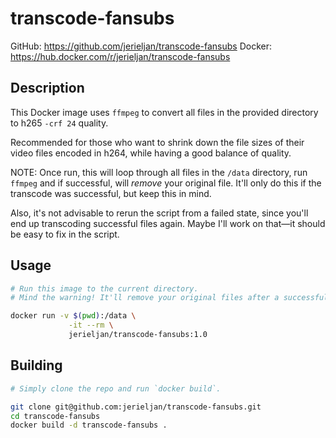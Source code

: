 # transcode-fansubs

GitHub: https://github.com/jerieljan/transcode-fansubs
Docker: https://hub.docker.com/r/jerieljan/transcode-fansubs

## Description

This Docker image uses `ffmpeg` to convert all files in the provided directory to h265 `-crf 24` quality.

Recommended for those who want to shrink down the file sizes of their video files encoded in h264, while having a good balance of quality.

NOTE: Once run, this will loop through all files in the `/data` directory, run `ffmpeg` and if successful, will *remove* your original file. It'll only do this if the transcode was successful, but keep this in mind.

Also, it's not advisable to rerun the script from a failed state, since you'll end up transcoding successful files again. Maybe I'll work on that—it should be easy to fix in the script.

## Usage

```bash
# Run this image to the current directory.
# Mind the warning! It'll remove your original files after a successful transcode.

docker run -v $(pwd):/data \
             -it --rm \
             jerieljan/transcode-fansubs:1.0
```

## Building

```bash
# Simply clone the repo and run `docker build`.

git clone git@github.com:jerieljan/transcode-fansubs.git
cd transcode-fansubs
docker build -d transcode-fansubs .
```
